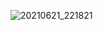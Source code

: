 ![20210621_221821](https://user-images.githubusercontent.com/68771081/122799324-342f7f00-d2df-11eb-9272-908dc9fcfce6.gif)
